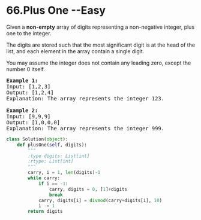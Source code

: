 <h1> 66.Plus One --Easy</h1> 
<p>Given a <b>non-empty</b> array of digits representing a non-negative integer, plus one to the integer.</p>
<p>The digits are stored such that the most significant digit is at the head of the list, and each element in the array contain a single digit.</p>
<p>You may assume the integer does not contain any leading zero, except the number 0 itself.</p>

<pre>
<b>Example 1:</b>
Input: [1,2,3]
Output: [1,2,4]
Explanation: The array represents the integer 123.

<b>Example 2:</b>
Input: [9,9,9]
Output: [1,0,0,0]
Explanation: The array represents the integer 999.
</pre>



``` python
class Solution(object):
    def plusOne(self, digits):
        """
        :type digits: List[int]
        :rtype: List[int]
        """
        carry, i = 1, len(digits)-1
        while carry:
            if i == -1:
                carry, digits = 0, [1]+digits
                break
            carry, digits[i] = divmod(carry+digits[i], 10)
            i -= 1
        return digits
```